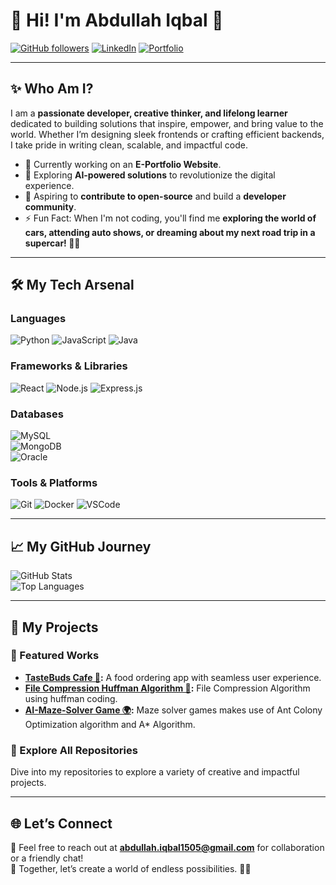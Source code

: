# 🌟 Hi! I'm Abdullah Iqbal 🌟  
[![GitHub followers](https://img.shields.io/github/followers/AbdullahIqbal26904?style=social)](https://github.com/AbdullahIqbal26904)
[![LinkedIn](https://img.shields.io/badge/LinkedIn-Connect-blue?style=flat&logo=linkedin)](www.linkedin.com/in/abdullah-iqbal-399613346)
[![Portfolio](https://img.shields.io/badge/Portfolio-Visit-black?style=flat&logo=firefox)](https://abdullahiqbal-portfolio.com)

---

## ✨ Who Am I?
I am a **passionate developer, creative thinker, and lifelong learner** dedicated to building solutions that inspire, empower, and bring value to the world. Whether I’m designing sleek frontends or crafting efficient backends, I take pride in writing clean, scalable, and impactful code.  

- 🔭 Currently working on an **E-Portfolio Website**.  
- 🌱 Exploring **AI-powered solutions** to revolutionize the digital experience.  
- 🎯 Aspiring to **contribute to open-source** and build a **developer community**.  
- ⚡ Fun Fact: When I'm not coding, you'll find me **exploring the world of cars, attending auto shows, or dreaming about my next road trip in a supercar! 🚗💨**

---

## 🛠️ My Tech Arsenal  
### **Languages**  
![Python](https://img.shields.io/badge/Python-3776AB?style=for-the-badge&logo=python&logoColor=white)
![JavaScript](https://img.shields.io/badge/JavaScript-F7DF1E?style=for-the-badge&logo=javascript&logoColor=black)
![Java](https://img.shields.io/badge/Java-007396?style=for-the-badge&logo=java&logoColor=white)

### **Frameworks & Libraries**  
![React](https://img.shields.io/badge/React-20232A?style=for-the-badge&logo=react&logoColor=61DAFB)
![Node.js](https://img.shields.io/badge/Node.js-339933?style=for-the-badge&logo=nodedotjs&logoColor=white)
![Express.js](https://img.shields.io/badge/Express.js-404D59?style=for-the-badge)

### **Databases**  
![MySQL](https://img.shields.io/badge/MySQL-4479A1?style=for-the-badge&logo=mysql&logoColor=white)  
![MongoDB](https://img.shields.io/badge/MongoDB-4EA94B?style=for-the-badge&logo=mongodb&logoColor=white)  
![Oracle](https://img.shields.io/badge/Oracle-F80000?style=for-the-badge&logo=oracle&logoColor=white)

### **Tools & Platforms**  
![Git](https://img.shields.io/badge/Git-F05032?style=for-the-badge&logo=git&logoColor=white)
![Docker](https://img.shields.io/badge/Docker-2496ED?style=for-the-badge&logo=docker&logoColor=white)
![VSCode](https://img.shields.io/badge/VS%20Code-007ACC?style=for-the-badge&logo=visualstudiocode&logoColor=white)

---

## 📈 My GitHub Journey  
![GitHub Stats](https://github-readme-stats.vercel.app/api?username=AbdullahIqbal26904&show_icons=true&theme=radical)  
![Top Languages](https://github-readme-stats.vercel.app/api/top-langs/?username=AbdullahIqbal26904&layout=compact&theme=radical)

---

## 🚀 My Projects
### 🌟 Featured Works  
- **[TasteBuds Cafe 🍕](https://github.com/AbdullahIqbal26904/DBMSFoodOrdering):** A food ordering app with seamless user experience.  
- **[File Compression Huffman Algorithm 🤖](https://github.com/AbdullahIqbal26904/DataStructure-Project-Huffman-coding):** File Compression Algorithm using huffman coding.
- **[AI-Maze-Solver Game 🌍](https://github.com/AbdullahIqbal26904/Maze-Solver-Using-Aco-A-):** Maze solver games makes use of Ant Colony Optimization algorithm and A* Algorithm.

### 🔗 Explore All Repositories  
Dive into my repositories to explore a variety of creative and impactful projects.

---

## 🌐 Let’s Connect  
💌 Feel free to reach out at **[abdullah.iqbal1505@gmail.com](mailto:abdullah.iqbal1505@gmail.com)** for collaboration or a friendly chat!  
🌟 Together, let’s create a world of endless possibilities. 🚀✨
